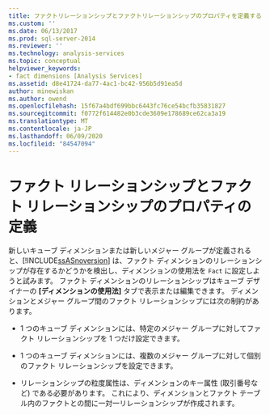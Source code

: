 ```yaml
---
title: ファクトリレーションシップとファクトリレーションシップのプロパティを定義する |Microsoft Docs
ms.custom: ''
ms.date: 06/13/2017
ms.prod: sql-server-2014
ms.reviewer: ''
ms.technology: analysis-services
ms.topic: conceptual
helpviewer_keywords:
- fact dimensions [Analysis Services]
ms.assetid: d8e41724-da77-4ac1-bc42-956b5d91ea5d
author: minewiskan
ms.author: owend
ms.openlocfilehash: 15f67a4bdf699bbc6443fc76ce54bcfb35831827
ms.sourcegitcommit: f0772f614482e0b3cde3609e178689ce62ca3a19
ms.translationtype: MT
ms.contentlocale: ja-JP
ms.lasthandoff: 06/09/2020
ms.locfileid: "84547094"
---
```

# <a name="define-a-fact-relationship-and-fact-relationship-properties"></a>ファクト リレーションシップとファクト リレーションシップのプロパティの定義
  新しいキューブ ディメンションまたは新しいメジャー グループが定義されると、[!INCLUDE[ssASnoversion](../../includes/ssasnoversion-md.md)] は、ファクト ディメンションのリレーションシップが存在するかどうかを検出し、ディメンションの使用法を `Fact` に設定しようと試みます。 ファクト ディメンションのリレーションシップはキューブ デザイナーの **[ディメンションの使用法]** タブで表示または編集できます。 ディメンションとメジャー グループ間のファクト リレーションシップには次の制約があります。  
  
-   1 つのキューブ ディメンションには、特定のメジャー グループに対してファクト リレーションシップを 1 つだけ設定できます。  
  
-   1 つのキューブ ディメンションには、複数のメジャー グループに対して個別のファクト リレーションシップを設定できます。  
  
-   リレーションシップの粒度属性は、ディメンションのキー属性 (取引番号など) である必要があります。 これにより、ディメンションとファクト テーブル内のファクトとの間に一対一リレーションシップが作成されます。  
  
  

